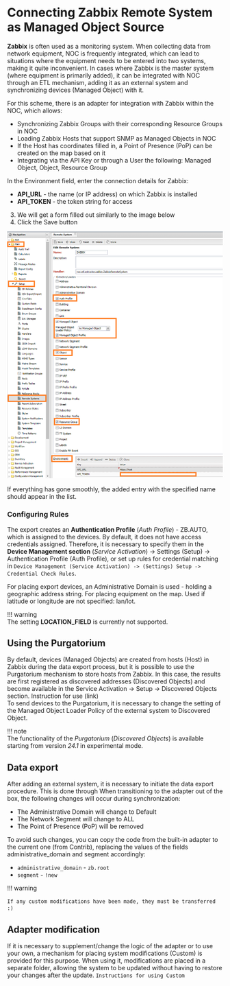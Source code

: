 # Connecting Zabbix Remote System as Managed Object Source
 
**Zabbix** is often used as a monitoring system. When collecting data from network equipment,
NOC is frequently integrated, which can lead to situations where the equipment needs to be
entered into two systems, making it quite inconvenient.
In cases where Zabbix is the master system (where equipment is primarily added),
it can be integrated with NOC through an ETL mechanism, adding it as an external
system and synchronizing devices (Managed Object) with it.  

For this scheme, there is an adapter for integration with Zabbix within the NOC, which allows:  
 
* Synchronizing Zabbix Groups with their corresponding Resource Groups in NOC  
* Loading Zabbix Hosts that support SNMP as Managed Objects in NOC  
* If the Host has coordinates filled in, a Point of Presence (PoP) can be created on the map based on it  
* Integrating via the API Key or through a User the following: Managed Object, Object, Resource Group  

In the Environment field, enter the connection details for Zabbix:

* **API_URL** - the name (or IP address) on which Zabbix is installed  
* **API_TOKEN** - the token string for access  
3. We will get a form filled out similarly to the image below  
4. Click the Save button

![Zabbix RemoteSystem Add Form](remote_system_zabbix_add_form_en.png)

If everything has gone smoothly, the added entry with the specified name should appear in the list.  

### Configuring Rules

The export creates an **Authentication Profile** (*Auth Profile*) - ZB.AUTO,
which is assigned to the devices. By default, it does not have access credentials assigned.
Therefore, it is necessary to specify them in the 
**Device Management section** (*Service Activation*) -> Settings (Setup) -> Authentication Profile (Auth Profile),
or set up rules for credential matching in `Device Management (Service Activation) -> (Settings) Setup -> Credential Check Rules`.  

For placing export devices, an Administrative Domain is used - holding a geographic address string.
For placing equipment on the map. Used if latitude or longitude are not specified: lan/lot.  

!!! warning  
    The setting **LOCATION_FIELD** is currently not supported.  

## Using the Purgatorium  

By default, devices (Managed Objects) are created from hosts (Host) in Zabbix during the data export process,
but it is possible to use the Purgatorium mechanism to store hosts from Zabbix.
In this case, the results are first registered as discovered addresses (Discovered Objects) and become
available in the Service Activation -> Setup -> Discovered Objects section. Instruction for use (link)  
To send devices to the Purgatorium, it is necessary to change the setting of the Managed Object Loader Policy of the external system to Discovered Object.  

!!! note  
    The functionality of the *Purgatorium* (*Discovered Objects*) is available starting from version *24.1* in experimental mode.  

## Data export  

After adding an external system, it is necessary to initiate the data export procedure. This is done through When transitioning to the adapter out of the box, the following changes will occur during synchronization:
* The Administrative Domain will change to Default
* The Network Segment will change to ALL
* The Point of Presence (PoP) will be removed

To avoid such changes, you can copy the code from the built-in adapter to the current one (from Contrib),
replacing the values of the fields administrative_domain and segment accordingly:

* `administrative_domain` - `zb.root`
* `segment` - `!new`

!!! warning

    If any custom modifications have been made, they must be transferred :)

## Adapter modification
If it is necessary to supplement/change the logic of the adapter or to use your own,
a mechanism for placing system modifications (Custom) is provided for this purpose.
When using it, modifications are placed in a separate folder, allowing the system
to be updated without having to restore your changes after the update. `Instructions for using Custom`
